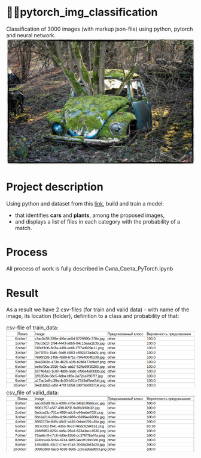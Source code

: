 # :blue_car::deciduous_tree:pytorch_img_classification
Classification of 3000 images (with markup json-file) using python, pytorch and neural network.
![car_and_tree](additional/image_car_tree.jpg)
# Project description
Using python and dataset from this [link](https://drive.google.com/drive/folders/1wHOf6eGv2esYtqFbBuGW9eigoZhRDmMZ?usp=sharing), build and train a model:
* that identifies **cars** and **plants**, among the proposed images, 
* and displays a list of files in each category with the probability of a match.
# Process
All process of work is fully described in Сила_Света_PyTorch.ipynb
# Result
As a result we have 2 csv-files (for train and valid data) - with name of the image, its location (folder), definition to a class and probability of that:

csv-file of train_data:
![train_result](additional/train_csv_result.png)
csv_file of valid_data:
![valid_result](additional/valid_csv_result.png)